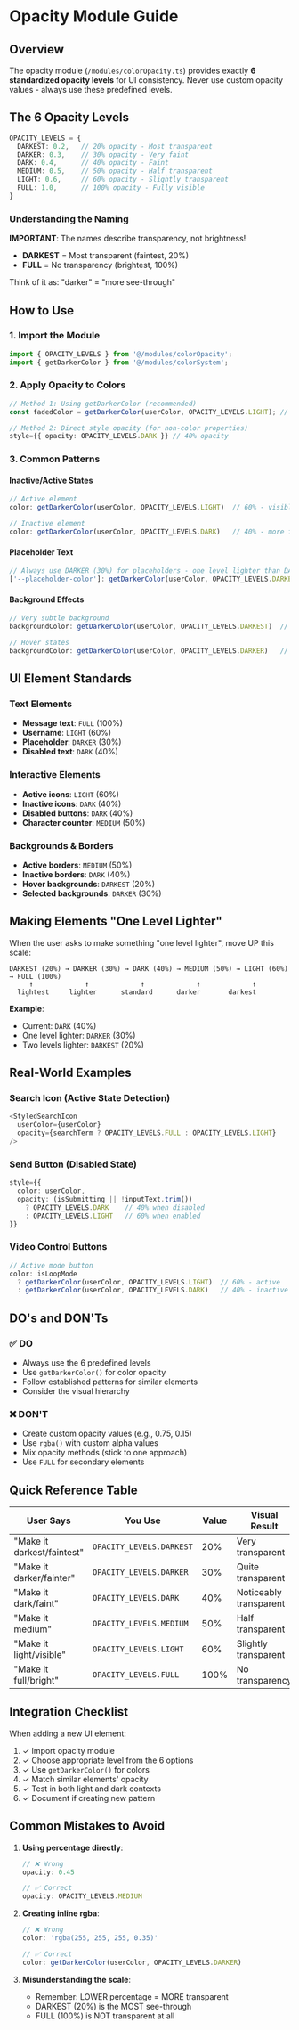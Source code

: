 # Opacity Module Guide

## Overview
The opacity module (`/modules/colorOpacity.ts`) provides exactly **6 standardized opacity levels** for UI consistency. Never use custom opacity values - always use these predefined levels.

## The 6 Opacity Levels

```typescript
OPACITY_LEVELS = {
  DARKEST: 0.2,   // 20% opacity - Most transparent
  DARKER: 0.3,    // 30% opacity - Very faint
  DARK: 0.4,      // 40% opacity - Faint
  MEDIUM: 0.5,    // 50% opacity - Half transparent
  LIGHT: 0.6,     // 60% opacity - Slightly transparent  
  FULL: 1.0,      // 100% opacity - Fully visible
}
```

### Understanding the Naming
**IMPORTANT**: The names describe transparency, not brightness!
- **DARKEST** = Most transparent (faintest, 20%)
- **FULL** = No transparency (brightest, 100%)

Think of it as: "darker" = "more see-through"

## How to Use

### 1. Import the Module
```typescript
import { OPACITY_LEVELS } from '@/modules/colorOpacity';
import { getDarkerColor } from '@/modules/colorSystem';
```

### 2. Apply Opacity to Colors
```typescript
// Method 1: Using getDarkerColor (recommended)
const fadedColor = getDarkerColor(userColor, OPACITY_LEVELS.LIGHT); // 60% opacity

// Method 2: Direct style opacity (for non-color properties)
style={{ opacity: OPACITY_LEVELS.DARK }} // 40% opacity
```

### 3. Common Patterns

#### Inactive/Active States
```typescript
// Active element
color: getDarkerColor(userColor, OPACITY_LEVELS.LIGHT)  // 60% - visible but not full

// Inactive element  
color: getDarkerColor(userColor, OPACITY_LEVELS.DARK)   // 40% - more faded
```

#### Placeholder Text
```typescript
// Always use DARKER (30%) for placeholders - one level lighter than DARK
['--placeholder-color']: getDarkerColor(userColor, OPACITY_LEVELS.DARKER)
```

#### Background Effects
```typescript
// Very subtle background
backgroundColor: getDarkerColor(userColor, OPACITY_LEVELS.DARKEST)  // 20%

// Hover states
backgroundColor: getDarkerColor(userColor, OPACITY_LEVELS.DARKER)   // 30%
```

## UI Element Standards

### Text Elements
- **Message text**: `FULL` (100%)
- **Username**: `LIGHT` (60%)
- **Placeholder**: `DARKER` (30%)
- **Disabled text**: `DARK` (40%)

### Interactive Elements
- **Active icons**: `LIGHT` (60%)
- **Inactive icons**: `DARK` (40%)
- **Disabled buttons**: `DARK` (40%)
- **Character counter**: `MEDIUM` (50%)

### Backgrounds & Borders
- **Active borders**: `MEDIUM` (50%)
- **Inactive borders**: `DARK` (40%)
- **Hover backgrounds**: `DARKEST` (20%)
- **Selected backgrounds**: `DARKER` (30%)

## Making Elements "One Level Lighter"

When the user asks to make something "one level lighter", move UP this scale:

```
DARKEST (20%) → DARKER (30%) → DARK (40%) → MEDIUM (50%) → LIGHT (60%) → FULL (100%)
     ↑             ↑             ↑             ↑             ↑
  lightest     lighter      standard      darker       darkest
```

**Example**: 
- Current: `DARK` (40%)
- One level lighter: `DARKER` (30%)
- Two levels lighter: `DARKEST` (20%)

## Real-World Examples

### Search Icon (Active State Detection)
```typescript
<StyledSearchIcon 
  userColor={userColor} 
  opacity={searchTerm ? OPACITY_LEVELS.FULL : OPACITY_LEVELS.LIGHT} 
/>
```

### Send Button (Disabled State)
```typescript
style={{ 
  color: userColor,
  opacity: (isSubmitting || !inputText.trim()) 
    ? OPACITY_LEVELS.DARK    // 40% when disabled
    : OPACITY_LEVELS.LIGHT   // 60% when enabled
}}
```

### Video Control Buttons
```typescript
// Active mode button
color: isLoopMode 
  ? getDarkerColor(userColor, OPACITY_LEVELS.LIGHT)  // 60% - active
  : getDarkerColor(userColor, OPACITY_LEVELS.DARK)   // 40% - inactive
```

## DO's and DON'Ts

### ✅ DO
- Always use the 6 predefined levels
- Use `getDarkerColor()` for color opacity
- Follow established patterns for similar elements
- Consider the visual hierarchy

### ❌ DON'T
- Create custom opacity values (e.g., 0.75, 0.15)
- Use `rgba()` with custom alpha values
- Mix opacity methods (stick to one approach)
- Use `FULL` for secondary elements

## Quick Reference Table

| User Says | You Use | Value | Visual Result |
|-----------|---------|--------|---------------|
| "Make it darkest/faintest" | `OPACITY_LEVELS.DARKEST` | 20% | Very transparent |
| "Make it darker/fainter" | `OPACITY_LEVELS.DARKER` | 30% | Quite transparent |
| "Make it dark/faint" | `OPACITY_LEVELS.DARK` | 40% | Noticeably transparent |
| "Make it medium" | `OPACITY_LEVELS.MEDIUM` | 50% | Half transparent |
| "Make it light/visible" | `OPACITY_LEVELS.LIGHT` | 60% | Slightly transparent |
| "Make it full/bright" | `OPACITY_LEVELS.FULL` | 100% | No transparency |

## Integration Checklist

When adding a new UI element:
1. ✓ Import opacity module
2. ✓ Choose appropriate level from the 6 options
3. ✓ Use `getDarkerColor()` for colors
4. ✓ Match similar elements' opacity
5. ✓ Test in both light and dark contexts
6. ✓ Document if creating new pattern

## Common Mistakes to Avoid

1. **Using percentage directly**: 
   ```typescript
   // ❌ Wrong
   opacity: 0.45
   
   // ✅ Correct  
   opacity: OPACITY_LEVELS.MEDIUM
   ```

2. **Creating inline rgba**:
   ```typescript
   // ❌ Wrong
   color: 'rgba(255, 255, 255, 0.35)'
   
   // ✅ Correct
   color: getDarkerColor(userColor, OPACITY_LEVELS.DARKER)
   ```

3. **Misunderstanding the scale**:
   - Remember: LOWER percentage = MORE transparent
   - DARKEST (20%) is the MOST see-through
   - FULL (100%) is NOT transparent at all
